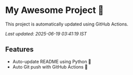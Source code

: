 # My Awesome Project 🚀

This project is automatically updated using GitHub Actions.

_Last updated: 2025-06-19 03:41:19 IST_

## Features
- Auto-update README using Python 🐍
- Auto Git push with GitHub Actions 🤖
